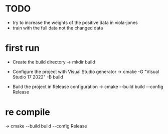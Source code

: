 # TODO

- try to increase the weights of the positive data in viola-jones
- train with the full data not the changed data

# first run

- Create the build directory
  -> mkdir build

- Configure the project with Visual Studio generator
  -> cmake -G "Visual Studio 17 2022" -B build

- Build the project in Release configuration
  -> cmake --build build --config Release

# re compile

-> cmake --build build --config Release
